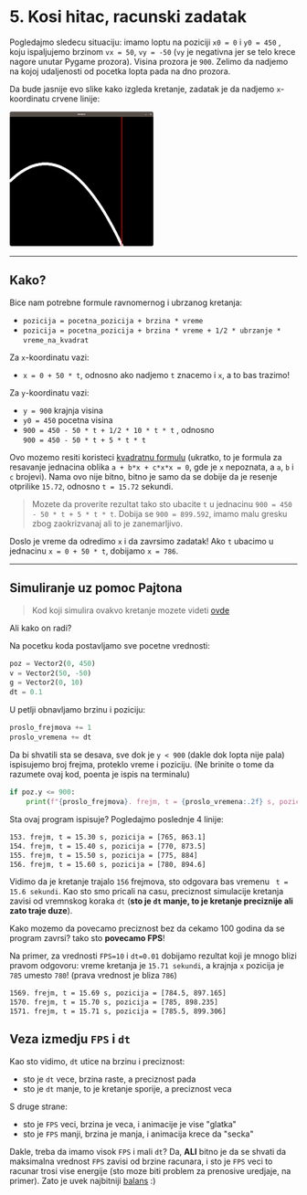 # 5. Kosi hitac, racunski zadatak

Pogledajmo sledecu situaciju: imamo loptu na poziciji `x0 = 0` i `y0 = 450` , koju ispaljujemo brzinom `vx = 50`, `vy = -50` (`vy` je negativna jer se telo krece nagore unutar Pygame prozora). Visina prozora je `900`. Zelimo da nadjemo na kojoj udaljenosti od pocetka lopta pada na dno prozora.

Da bude jasnije evo slike kako izgleda kretanje, zadatak je da nadjemo `x`-koordinatu crvene linije:

<img src="/10_nedelja/5_slika.png" style="width: 50%">

<hr>

## Kako?

Bice nam potrebne formule ravnomernog i ubrzanog kretanja:
- `pozicija = pocetna_pozicija + brzina * vreme`
- `pozicija = pocetna_pozicija + brzina * vreme + 1/2 * ubrzanje * vreme_na_kvadrat`

Za `x`-koordinatu vazi:
- `x = 0 + 50 * t`, odnosno ako nadjemo `t` znacemo i `x`, a to bas trazimo!

Za `y`-koordinatu vazi:
- `y = 900` krajnja visina
- `y0 = 450` pocetna visina
- `900 = 450 - 50 * t + 1/2 * 10 * t * t` , odnosno <br>
    `900 = 450 - 50 * t + 5 * t * t`

Ovo mozemo resiti koristeci [kvadratnu formulu](https://sr.wikipedia.org/wiki/Kvadratna_formula) (ukratko, to je formula za resavanje jednacina oblika `a + b*x + c*x*x = 0`, gde je `x` nepoznata, a `a`, `b` i `c` brojevi). Nama ovo nije bitno, bitno je samo da se dobije da je resenje otprilike `15.72`, odnosno `t = 15.72` sekundi.

> Mozete da proverite rezultat tako sto ubacite `t` u jednacinu `900 = 450 - 50 * t + 5 * t * t`. Dobija se `900 = 899.592`, imamo malu gresku zbog zaokrizvanaj ali to je zanemarljivo.

Doslo je vreme da odredimo `x` i da zavrsimo zadatak! Ako `t` ubacimo u jednacinu `x = 0 + 50 * t`, dobijamo `x = 786`.

<hr>

## Simuliranje uz pomoc Pajtona

> Kod koji simulira ovakvo kretanje mozete videti [ovde](/10_nedelja/5_hitac_sa_tragom.py)

Ali kako on radi?

Na pocetku koda postavljamo sve pocetne vrednosti:
```python
poz = Vector2(0, 450)
v = Vector2(50, -50)
g = Vector2(0, 10)
dt = 0.1
```

U petlji obnavljamo brzinu i poziciju:
```python
proslo_frejmova += 1
proslo_vremena += dt
```

Da bi shvatili sta se desava, sve dok je `y < 900` (dakle dok lopta nije pala) ispisujemo broj frejma, proteklo vreme i poziciju. (Ne brinite o tome da razumete ovaj kod, poenta je ispis na terminalu)
```python
if poz.y <= 900:
    print(f"{proslo_frejmova}. frejm, t = {proslo_vremena:.2f} s, pozicija = {poz}")
```

Sta ovaj program ispisuje? Pogledajmo poslednje 4 linije:
```
153. frejm, t = 15.30 s, pozicija = [765, 863.1]
154. frejm, t = 15.40 s, pozicija = [770, 873.5]
155. frejm, t = 15.50 s, pozicija = [775, 884]
156. frejm, t = 15.60 s, pozicija = [780, 894.6]
```

Vidimo da je kretanje trajalo `156` frejmova, sto odgovara bas vremenu ` t = 15.6 sekundi`. Kao sto smo pricali na casu, preciznost simulacije kretanja zavisi od vremnskog koraka `dt` (**sto je `dt` manje, to je kretanje preciznije ali zato traje duze**).

Kako mozemo da povecamo preciznost bez da cekamo 100 godina da se program zavrsi? tako sto **povecamo FPS**! 

Na primer, za vrednosti `FPS=10` i `dt=0.01` dobijamo rezultat koji je mnogo blizi pravom odgovoru: vreme kretanja je `15.71 sekundi`, a krajnja `x` pozicija je `785` umesto `780`! (prava vrednost je bliza `786`)   
```
1569. frejm, t = 15.69 s, pozicija = [784.5, 897.165]
1570. frejm, t = 15.70 s, pozicija = [785, 898.235]
1571. frejm, t = 15.71 s, pozicija = [785.5, 899.306]
```

## Veza izmedju `FPS` i `dt`

Kao sto vidimo, `dt` utice na brzinu i preciznost:
- sto je `dt` vece, brzina raste, a preciznost pada
- sto je `dt` manje, to je kretanje sporije, a preciznost veca

S druge strane:
- sto je `FPS` veci, brzina je veca, i animacije je vise "glatka"
- sto je `FPS` manji, brzina je manja, i animacija krece da "secka"

Dakle, treba da imamo visok `FPS` i mali `dt`? Da, **ALI** bitno je da se shvati da maksimalna vrednost `FPS` zavisi od brzine racunara, i sto je `FPS` veci to racunar trosi vise energije (sto moze biti problem za prenosive uredjaje, na primer). Zato je uvek najbitniji [balans](https://media.tenor.com/Hqyg8s_gh5QAAAAC/perfectly-balanced-thanos.gif) :)
